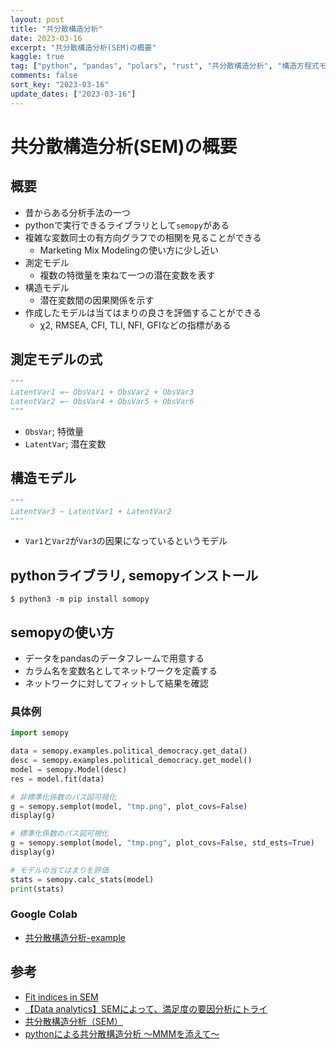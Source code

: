 ```yaml
---
layout: post
title: "共分散構造分析" 
date: 2023-03-16
excerpt: "共分散構造分析(SEM)の概要"
kaggle: true
tag: ["python", "pandas", "polars", "rust", "共分散構造分析", "構造方程式モデリング"]
comments: false
sort_key: "2023-03-16"
update_dates: ["2023-03-16"]
---
```


# 共分散構造分析(SEM)の概要

## 概要
 - 昔からある分析手法の一つ
 - pythonで実行できるライブラリとして`semopy`がある
 - 複雑な変数同士の有方向グラフでの相関を見ることができる
   - Marketing Mix Modelingの使い方に少し近い
 - 測定モデル
   - 複数の特徴量を束ねて一つの潜在変数を表す
 - 構造モデル
   - 潜在変数間の因果関係を示す
 - 作成したモデルは当てはまりの良さを評価することができる
   - χ2, RMSEA, CFI, TLI, NFI, GFIなどの指標がある

## 測定モデルの式

```python
"""
LatentVar1 =~ ObsVar1 + ObsVar2 + ObsVar3
LatentVar2 =~ ObsVar4 + ObsVar5 + ObsVar6
"""
```
 - `ObsVar`; 特徴量
 - `LatentVar`; 潜在変数

## 構造モデル

```python
"""
LatentVar3 ~ LatentVar1 + LatentVar2
"""
```
 - `Var1`と`Var2`が`Var3`の因果になっているというモデル


## pythonライブラリ, semopyインストール

```console
$ python3 -m pip install somopy
```

## semopyの使い方
 - データをpandasのデータフレームで用意する
 - カラム名を変数名としてネットワークを定義する
 - ネットワークに対してフィットして結果を確認

### 具体例

```python
import semopy

data = semopy.examples.political_democracy.get_data()
desc = semopy.examples.political_democracy.get_model()
model = semopy.Model(desc)
res = model.fit(data)

# 非標準化係数のパス図可視化
g = semopy.semplot(model, "tmp.png", plot_covs=False)
display(g)

# 標準化係数のパス図可視化
g = semopy.semplot(model, "tmp.png", plot_covs=False, std_ests=True)
display(g)

# モデルの当てはまりを評価
stats = semopy.calc_stats(model)
print(stats)
```

### Google Colab
 - [共分散構造分析-example](https://colab.research.google.com/drive/1C9M_E-kHbZkUCB2oVnAPC7TUJ1midibu?usp=sharing)

## 参考
 - [Fit indices in SEM](https://semopy.com/indices.html)
 - [【Data analytics】SEMによって、満足度の要因分析にトライ](https://note.com/yuichiro_5884/n/ne6ee29298312)
 - [共分散構造分析（SEM）](https://www.macromill.com/service/data_analysis/sem-covariance-structure-analysis.html)
 - [pythonによる共分散構造分析 ～MMMを添えて～](https://qiita.com/chicken_data_analyst/items/b06ae940c48431a74e70)
